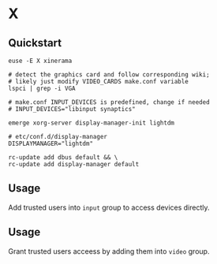 # X

## Quickstart

```
euse -E X xinerama
```

```
# detect the graphics card and follow corresponding wiki;
# likely just modify VIDEO_CARDS make.conf variable
lspci | grep -i VGA
```

```
# make.conf INPUT_DEVICES is predefined, change if needed
# INPUT_DEVICES="libinput synaptics"
```

```
emerge xorg-server display-manager-init lightdm
```

```
# etc/conf.d/display-manager
DISPLAYMANAGER="lightdm"
```

```
rc-update add dbus default && \
rc-update add display-manager default
```

## Usage

Add trusted users into `input` group to access devices directly.

## Usage

Grant trusted users acceess by adding them into `video` group.
